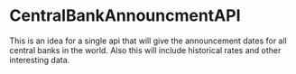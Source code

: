 # CentralBankAnnouncmentAPI
This is an idea for a single api that will give the announcement dates for all central banks in the world.  Also this will include historical rates and other interesting data.
